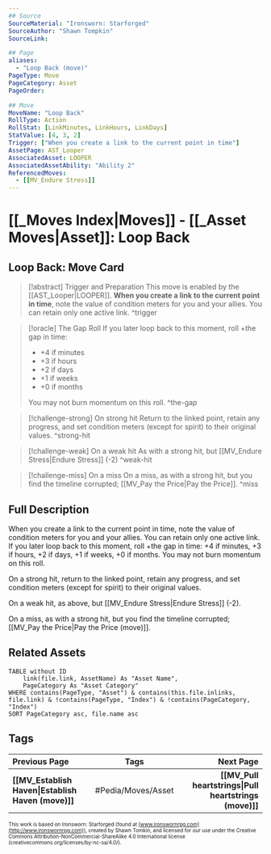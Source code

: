 ```yaml
---
## Source
SourceMaterial: "Ironsworn: Starforged"
SourceAuthor: "Shawn Tompkin"
SourceLink: 

## Page
aliases:
  - "Loop Back (move)"
PageType: Move
PageCategory: Asset
PageOrder: 

## Move
MoveName: "Loop Back"
RollType: Action
RollStat: [LinkMinutes, LinkHours, LinkDays]
StatValue: [4, 3, 2]
Trigger: ["When you create a link to the current point in time"]
AssetPage: AST_Looper
AssociatedAsset: LOOPER
AssociatedAssetAbility: "Ability 2"
ReferencedMoves: 
  - [[MV_Endure Stress]]
---
```

# [[_Moves Index|Moves]] - [[_Asset Moves|Asset]]: Loop Back
## Loop Back: Move Card
>[!abstract]  Trigger and Preparation
> This move is enabled by the [[AST_Looper|LOOPER]]. 
> **When you create a link to the current point in time**, note the value of condition meters for you and your allies. You can retain only one active link. ^trigger

> [!oracle] The Gap Roll
>  If you later loop back to this moment, roll +the gap in time: 
> 	 - +4 if minutes
> 	 - +3 if hours
> 	 - +2 if days
> 	 - +1 if weeks
> 	 - +0 if months
>  
>  You may not burn momentum on this roll. ^the-gap

> [!challenge-strong] On strong hit
> Return to the linked point, retain any progress, and set condition meters (except for spirit) to their original values. ^strong-hit

> [!challenge-weak] On a weak hit
> As with a strong hit, but [[MV_Endure Stress|Endure Stress]] (-2) ^weak-hit

> [!challenge-miss] On a miss
>  On a miss, as with a strong hit, but you find the timeline corrupted; [[MV_Pay the Price|Pay the Price]]. ^miss

## Full Description
When you create a link to the current point in time, note the value of condition meters for you and your allies. You can retain only one active link. If you later loop back to this moment, roll +the gap in time: +4 if minutes, +3 if hours, +2 if days, +1 if weeks, +0 if months. You may not burn momentum on this roll. 

On a strong hit, return to the linked point, retain any progress, and set condition meters (except for spirit) to their original values. 

On a weak hit, as above, but [[MV_Endure Stress|Endure Stress]] (-2). 

On a miss, as with a strong hit, but you find the timeline corrupted; [[MV_Pay the Price|Pay the Price (move)]].

## Related Assets
```dataview
TABLE without ID
	link(file.link, AssetName) As "Asset Name",
	PageCategory As "Asset Category"
WHERE contains(PageType, "Asset") & contains(this.file.inlinks, file.link) & !contains(PageType, "Index") & !contains(PageCategory, "Index")
SORT PageCategory asc, file.name asc
```

## Tags
| Previous Page | Tags | Next Page |
|:--- |:---:| ---:|
| **[[MV_Establish Haven\|Establish Haven (move)]]** | #Pedia/Moves/Asset | **[[MV_Pull heartstrings\|Pull heartstrings (move)]]** |

<font size=-2>This work is based on Ironsworn: Starforged (found at [www.ironswornrpg.com](http://www.ironswornrpg.com)), created by Shawn Tomkin, and licensed for our use under the Creative Commons Attribution-NonCommercial-ShareAlike 4.0 International license  (creativecommons.org/licenses/by-nc-sa/4.0/).</font>